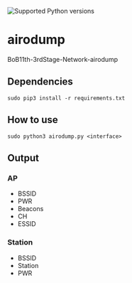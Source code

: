![Supported Python versions](https://img.shields.io/badge/python-3.6-blue.svg?style=flat-square)

# airodump
BoB11th-3rdStage-Network-airodump

## Dependencies

```[python]
sudo pip3 install -r requirements.txt 
```

## How to use

```[python]
sudo python3 airodump.py <interface>
```

## Output
### AP
* BSSID
* PWR
* Beacons
* CH
* ESSID

### Station
* BSSID
* Station
* PWR
